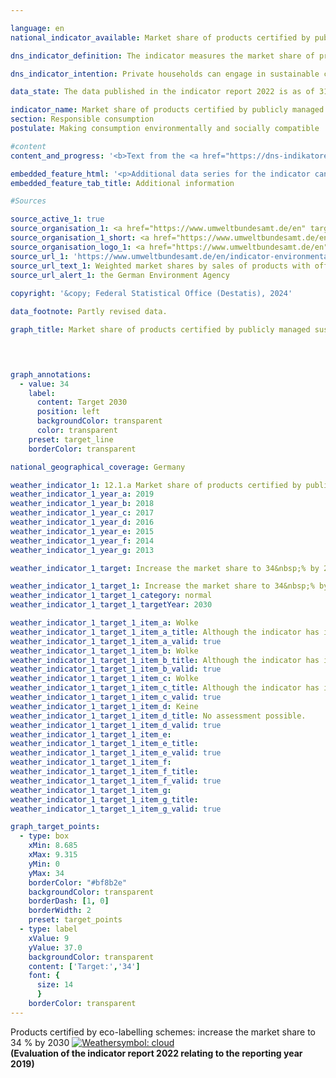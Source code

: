 ```yaml
---

language: en        
national_indicator_available: Market share of products certified by publicly managed eco-labelling schemes        

dns_indicator_definition: The indicator measures the market share of products with voluntary or mandatory eco-labels, whose awarding procedures are stipulated by governmental bodies. The eco-labels and products comprise energy labels for cars, large household appliances, light bulbs and televisions, organic labels for foodstuff and Blue Angel for sanitary paper, detergents and cleaning supplies.        

dns_indicator_intention: Private households can engage in sustainable consumption both directly and indirectly. Not only do their purchasing decisions influence their own ongoing impact on the environment, as energy-efficient vehicles or insulated homes require less energy to use and lead to lower emissions of greenhouse gases, but consumers can also purchase products that have been manufactured in particularly sustainable ways. The aim of the Federal Government is therefore to increase the market share of products certified by publicly managed ecolabelling schemes to 34&nbsp;% by 2030.        

data_state: The data published in the indicator report 2022 is as of 31 October 2022. The data shown on this platform is updated regularly, so that more current data may be available online than published in the <a href="https://dns-indikatoren.de/assets/Publikationen/Indikatorenberichte/2022.pdf">indicator report 2022</a>.        

indicator_name: Market share of products certified by publicly managed eco-labelling schemes        
section: Responsible consumption        
postulate: Making consumption environmentally and socially compatible        

#content         
content_and_progress: '<b>Text from the <a href="https://dns-indikatoren.de/en/publications_reports/">Indicator Report 2022&nbsp;</a></b><br><br>Between 2012&nbsp;and 2019, the market share of products certified by publicly managed ecolabelling schemes increased from 3.6&nbsp;% to 7.9&nbsp;%. This is equivalent to a turnover of 26.5&nbsp;billion euros in 2019. The highest value was measured in 2016&nbsp;at 8.6&nbsp;%. The indicator value sank in 2017&nbsp;and 2018&nbsp;relative to the previous year, whereby the share slightly increased in 2019. Basically, the indicator follows the trend of the car market. The market share of A +&nbsp;cars decreased from 14&nbsp;% (2016) to 9.6&nbsp;% (2018) and increased again in 2019&nbsp;(10.0&nbsp;%). The trend of the indicator developed in the right direction but unless the trend is reversed and the market share is considerably increased, Germany will fall short of the 2030&nbsp;target.<br><br>The data used for this indicator comes from the German Environment Agency (<abbr title="Federal Environment Agency" tabindex="0">UBA</abbr>). The <abbr title="Federal Environment Agency" tabindex="0">UBA</abbr> utilizes information from various sources for the calculation of the indicator, for example from the consumer research institute. The indicator is made up of the market share of products which either bear the highest category of <abbr title="European Union" tabindex="0">EU</abbr> energy label within their class or are certified by the <abbr title="European Union" tabindex="0">EU</abbr> Ecolabel, the Euro-leaf organic logo or the German Blue Angel. The <abbr title="European Union" tabindex="0">EU</abbr> energy label primarily addresses energy consumption and greenhouse gas emissions, while the other three ecolabels also take into account other threats to the environment such as pesticide use and harmful wastewater. The indicator is intended to show whether environmentally friendly product variants are replacing conventional ones in the market. Only a selection of product groups is examined, in part because limited data are available on turnover for products bearing sustainability labels. This also makes it possible to avoid certain products being counted more than once.<br><br>The indicator encompasses consumption in the fields of home life, mobility and nutrition. Household appliances such as refrigerators, washing machines, televisions and vacuum cleaners are assessed, as are light bulbs, foodstuffs, sanitary paper, detergents and cars. Since the markets for the individual product groups are of different sizes, the market shares are weighted according to the total turnover of the market in question. This is intended to prevent the indicator being distorted by products which have high shares of small niche markets. Furthermore, this means expenditure on environmentally friendly products can be considered in relation to the total expenditure of private households.<br><br>It is not possible to weight the market shares according to the market relevance of the respective product groups because the environmental labels address different categories (energy consumption, greenhouse gas emissions, material demand) that cannot be balanced against one another. This also makes it impossible to set out the environmental footprint, or comprehensive evaluation taking in several environmental categories, of each product group. Moreover, the indicator only covers goods newly brought into circulation in relation to the market as a whole. It thereby gives no indication as to whether the enhanced efficiency of an appliance results in a change in consumer behaviour and perhaps to an increase in consumption&nbsp;–&nbsp;the rebound effect. It also describes the market share on the basis of turnover. Given the price differences between products with and without the relevant ecolabels, this means no conclusions can be drawn about their numbers. It follows that a change in the indicator value might have been caused by price alterations within a product group.'        

embedded_feature_html: '<p>Additional data series for the indicator can be found <a href="https://dns-indikatoren.de/public/AddInfos/en/12_1_a.pdf" target="_blank" >here</a>.</p><br><small>Note: You can display the PDF document directly in your browser or download the PDF document and open it with a PDF reader of your choice. We will be happy to advise you.</small>'
embedded_feature_tab_title: Additional information        

#Sources        

source_active_1: true
source_organisation_1: <a href="https://www.umweltbundesamt.de/en" target="_blank" onclick="return confirm_alert('the German Environment Agency', 'En')">German Environment Agency</a>
source_organisation_1_short: <a href="https://www.umweltbundesamt.de/en" target="_blank" onclick="return confirm_alert('the German Environment Agency', 'En')">German Environment Agency</a>
source_organisation_logo_1: <a href="https://www.umweltbundesamt.de/en" target="_blank" onclick="return confirm_alert('the German Environment Agency', 'En')"><img src="https://dns-indikatoren.de/public/OrgImgEn/uba.png" alt="German Environment Agency" title=" Click here to visit the homepage of the organizationGerman Environment Agency" style="height:60px; width:148px; border:transparent"/></a>
source_url_1: 'https://www.umweltbundesamt.de/en/indicator-environmentally-friendly-consumption'
source_url_text_1: Weighted market shares by sales of products with official eco-labels
source_url_alert_1: the German Environment Agency
        
copyright: '&copy; Federal Statistical Office (Destatis), 2024'        

data_footnote: Partly revised data.        

graph_title: Market share of products certified by publicly managed sustainability labelling schemes        

        


graph_annotations:
  - value: 34
    label:
      content: Target 2030
      position: left
      backgroundColor: transparent
      color: transparent
    preset: target_line
    borderColor: transparent                

national_geographical_coverage: Germany        

weather_indicator_1: 12.1.a Market share of products certified by publicly managed eco-labelling schemes
weather_indicator_1_year_a: 2019
weather_indicator_1_year_b: 2018
weather_indicator_1_year_c: 2017
weather_indicator_1_year_d: 2016
weather_indicator_1_year_e: 2015
weather_indicator_1_year_f: 2014
weather_indicator_1_year_g: 2013

weather_indicator_1_target: Increase the market share to 34&nbsp;% by 2030

weather_indicator_1_target_1: Increase the market share to 34&nbsp;% by 2030
weather_indicator_1_target_1_category: normal
weather_indicator_1_target_1_targetYear: 2030

weather_indicator_1_target_1_item_a: Wolke
weather_indicator_1_target_1_item_a_title: Although the indicator has in 2019 been moving in the desired direction toward the target, if the trend had to continued, the target would have been missed in the target year by more than 20% of the difference between the target value and the value at that time.
weather_indicator_1_target_1_item_a_valid: true
weather_indicator_1_target_1_item_b: Wolke
weather_indicator_1_target_1_item_b_title: Although the indicator has in 2018 been moving in the desired direction toward the target, if the trend had to continued, the target would have been missed in the target year by more than 20% of the difference between the target value and the value at that time.
weather_indicator_1_target_1_item_b_valid: true
weather_indicator_1_target_1_item_c: Wolke
weather_indicator_1_target_1_item_c_title: Although the indicator has in 2017 been moving in the desired direction toward the target, if the trend had to continued, the target would have been missed in the target year by more than 20% of the difference between the target value and the value at that time.
weather_indicator_1_target_1_item_c_valid: true
weather_indicator_1_target_1_item_d: Keine
weather_indicator_1_target_1_item_d_title: No assessment possible.
weather_indicator_1_target_1_item_d_valid: true
weather_indicator_1_target_1_item_e: 
weather_indicator_1_target_1_item_e_title: 
weather_indicator_1_target_1_item_e_valid: true
weather_indicator_1_target_1_item_f: 
weather_indicator_1_target_1_item_f_title: 
weather_indicator_1_target_1_item_f_valid: true
weather_indicator_1_target_1_item_g: 
weather_indicator_1_target_1_item_g_title: 
weather_indicator_1_target_1_item_g_valid: true        

graph_target_points:
  - type: box
    xMin: 8.685
    xMax: 9.315
    yMin: 0
    yMax: 34
    borderColor: "#bf8b2e"
    backgroundColor: transparent
    borderDash: [1, 0]
    borderWidth: 2
    preset: target_points
  - type: label
    xValue: 9
    yValue: 37.0
    backgroundColor: transparent
    content: ['Target:','34']
    font: {
      size: 14
      }
    borderColor: transparent        
---
```



<div>
  <div class="my-header">
    <label class="default">Products certified by eco-labelling schemes: increase the market share to 34&nbsp;% by 2030
      <a href="https://dns-indikatoren.de/en/status"><img src="https://sdg-indikatoren.de/public/Wettersymbole/Wolke.png" title="Although the indicator has in 2019 been moving in the desired direction toward the target, if the trend had to continued, the target would have been missed in the target year by more than 20% of the difference between the target value and the value at that time." alt="Weathersymbol: cloud"/>
      </a>
    </label>
  </div>
</div>
<div class="my-header-note">
  <label class="default"><b>(Evaluation of the indicator report 2022 relating to the reporting year 2019)
  </b></label>
</div>